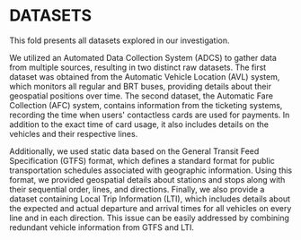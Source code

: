 # DATASETS

This fold presents all datasets explored in our investigation.

We utilized an Automated Data Collection System (ADCS) to gather data from multiple sources, resulting in two distinct raw datasets. 
The first dataset was obtained from the Automatic Vehicle Location (AVL) system, which monitors all regular and BRT buses, providing details about their geospatial positions over time. 
The second dataset, the Automatic Fare Collection (AFC) system, contains information from the ticketing systems, recording the time when users' contactless cards are used for payments. 
In addition to the exact time of card usage, it also includes details on the vehicles and their respective lines.

Additionally, we used static data based on the General Transit Feed Specification (GTFS) format, which defines a standard format for public transportation schedules associated with geographic information. 
Using this format, we provided geospatial details about stations and stops along with their sequential order, lines, and directions. 
Finally, we also provide a dataset containing Local Trip Information (LTI), which includes details about the expected and actual departure and arrival times for all vehicles on every line and in each direction. 
This issue can be easily addressed by combining redundant vehicle information from GTFS and LTI.


